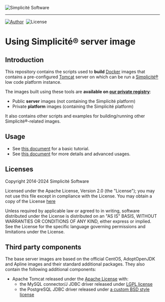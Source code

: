 ![Simplicit&eacute; Software](https://platform.simplicite.io/logos/logo250-grey.png)
* * *

<a href="https://www.simplicite.io"><img src="https://img.shields.io/badge/author-Simplicite_Software-blue.svg?style=flat-square" alt="Author"></a>
&nbsp;<img src="https://img.shields.io/badge/license-Apache--2.0-orange.svg?style=flat-square" alt="License">

Using Simplicit&eacute;&reg; server image
=========================================

Introduction
------------

This repository contains the scripts used to **build** [Docker](http://www.docker.com) images that contains a pre-configured
[Tomcat](http://tomcat.apache.org) server on which can be run a [Simplicit&eacute;&reg;](http://www.simplicitesoftware.com)
low code platform instance.

The images built using these tools are **available on [our private registry](https://registry.simplicite.io)**:

- Public **server** images (not containing the Simplicit&eacute; platform)
- Private **platform** images (containing the Simplicit&eacute; platform)

It also contains other scripts and examples for building/running other Simplicit&eacute;&reg;-related images.

Usage
-----

- See [this document](https://docs.simplicite.io/documentation/90-operation/docker-tutorial.md) for a basic tutorial.
- See [this document](https://docs.simplicite.io/documentation/90-operation/docker.md) for more details and advanced usages.

Licenses
--------

Copyright 2014-2024 Simplicit&eacute; Software

Licensed under the Apache License, Version 2.0 (the "License");
you may not use this file except in compliance with the License.
You may obtain a copy of the License [here](http://www.apache.org/licenses/LICENSE-2.0)

Unless required by applicable law or agreed to in writing, software
distributed under the License is distributed on an "AS IS" BASIS,
WITHOUT WARRANTIES OR CONDITIONS OF ANY KIND, either express or implied.
See the License for the specific language governing permissions and
limitations under the License.

Third party components
----------------------

The base server images are based on the official CentOS, AdoptOpenJDK and Apline images and their standard additional packages.
They also contain the following additional components:

- Apache Tomcat released under the [Apache License](http://www.apache.org/licenses/LICENSE-2.0) with:
	- the MySQL connector/J JDBC driver released under [LGPL license](https://www.gnu.org/licenses/lgpl-3.0.en.html)
	- the PostgreSQL JDBC driver released under [a custom BSD style license](https://jdbc.postgresql.org/about/license.html)
